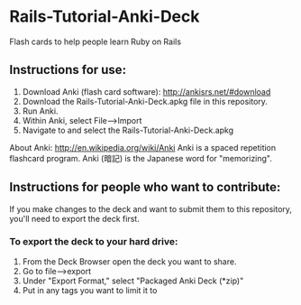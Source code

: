 Rails-Tutorial-Anki-Deck
========================

Flash cards to help people learn Ruby on Rails

## Instructions for use:
1. Download Anki (flash card software): http://ankisrs.net/#download
2. Download the Rails-Tutorial-Anki-Deck.apkg file in this repository.
3. Run Anki.
4. Within Anki, select File-->Import
5. Navigate to and select the Rails-Tutorial-Anki-Deck.apkg


About Anki:
http://en.wikipedia.org/wiki/Anki
Anki is a spaced repetition flashcard program.
Anki (暗記) is the Japanese word for "memorizing".


## Instructions for people who want to contribute:

If you make changes to the deck and want to submit them to this repository, you'll
need to export the deck first.

### To export the deck to your hard drive:
1. From the Deck Browser open the deck you want to share.
2. Go to file-->export 
3. Under "Export Format," select "Packaged Anki Deck (*zip)"
4. Put in any tags you want to limit it to
